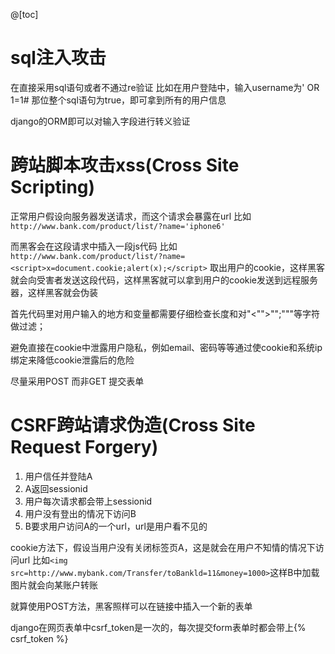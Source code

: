 ﻿@[toc]
# sql注入攻击

在直接采用sql语句或者不通过re验证
比如在用户登陆中，输入username为' OR 1=1#
那位整个sql语句为true，即可拿到所有的用户信息

django的ORM即可以对输入字段进行转义验证


# 跨站脚本攻击xss(Cross Site Scripting)

正常用户假设向服务器发送请求，而这个请求会暴露在url
比如`http://www.bank.com/product/list/?name='iphone6'`

而黑客会在这段请求中插入一段js代码
比如`http://www.bank.com/product/list/?name=<script>x=document.cookie;alert(x);</script>`
取出用户的cookie，这样黑客就会向受害者发送这段代码，这样黑客就可以拿到用户的cookie发送到远程服务器，这样黑客就会伪装

首先代码里对用户输入的地方和变量都需要仔细检查长度和对"<"">"";"""等字符做过滤；

避免直接在cookie中泄露用户隐私，例如email、密码等等通过使cookie和系统ip绑定来降低cookie泄露后的危险

尽量采用POST 而非GET 提交表单

# CSRF跨站请求伪造(Cross Site Request Forgery)

 1. 用户信任并登陆A
 2. A返回sessionid
 3. 用户每次请求都会带上sessionid
 4. 用户没有登出的情况下访问B
 5. B要求用户访问A的一个url，url是用户看不见的

cookie方法下，假设当用户没有关闭标签页A，这是就会在用户不知情的情况下访问url
比如`<img src=http://www.mybank.com/Transfer/toBankld=11&money=1000>`这样B中加载图片就会向某账户转账

就算使用POST方法，黑客照样可以在链接中插入一个新的表单

django在网页表单中csrf_token是一次的，每次提交form表单时都会带上{% csrf_token %}
